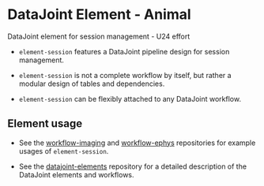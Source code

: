 # DataJoint Element - Animal

DataJoint element for session management - U24 effort

+ `element-session` features a DataJoint pipeline design for session management. 

+ `element-session` is not a complete workflow by itself, but rather a modular design of tables and dependencies. 

+ `element-session` can be flexibly attached to any DataJoint workflow.

## Element usage

+ See the [workflow-imaging](https://github.com/datajoint/workflow-imaging)
 and [workflow-ephys](https://github.com/datajoint/workflow-ephys) repositories for example usages of `element-session`.

+ See the [datajoint-elements](https://github.com/datajoint/datajoint-elements) repository for a detailed description of the DataJoint elements and workflows.


